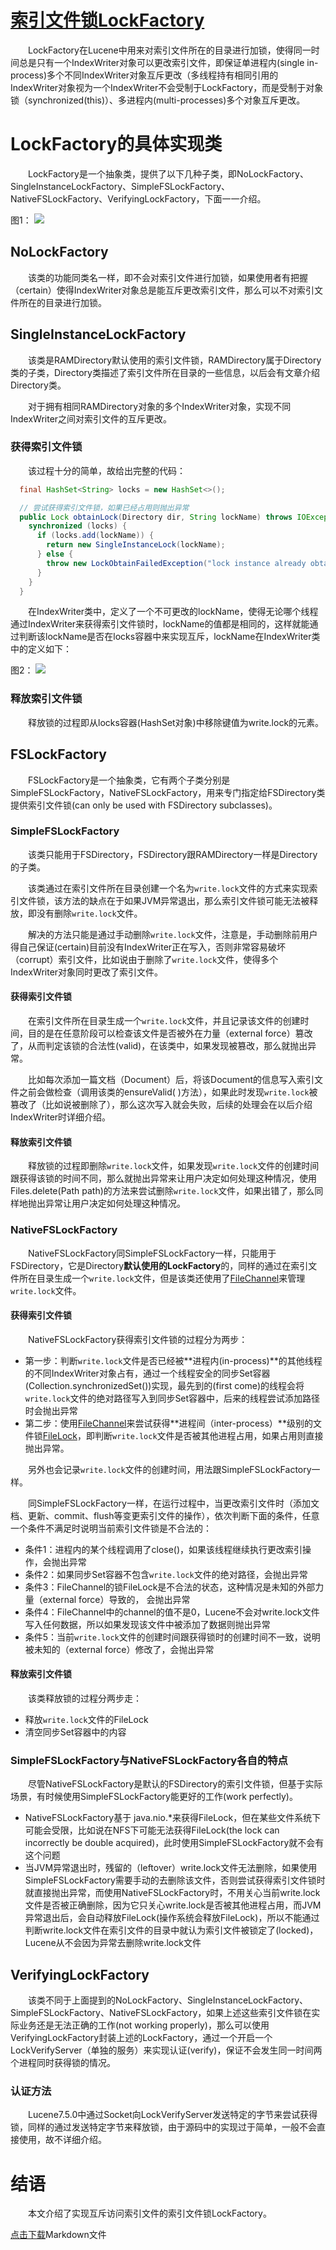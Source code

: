 # [索引文件锁LockFactory](http://www.amazingkoala.com.cn/Lucene/Store/)

&emsp;&emsp;LockFactory在Lucene中用来对索引文件所在的目录进行加锁，使得同一时间总是只有一个IndexWriter对象可以更改索引文件，即保证单进程内(single in-process)多个不同IndexWriter对象互斥更改（多线程持有相同引用的IndexWriter对象视为一个IndexWriter不会受制于LockFactory，而是受制于对象锁（synchronized(this)）、多进程内(multi-processes)多个对象互斥更改。

# LockFactory的具体实现类

&emsp;&emsp;LockFactory是一个抽象类，提供了以下几种子类，即NoLockFactory、SingleInstanceLockFactory、SimpleFSLockFactory、NativeFSLockFactory、VerifyingLockFactory，下面一一介绍。

图1：
<img src="http://www.amazingkoala.com.cn/uploads/lucene/Store/LockFactory/1.png">

## NoLockFactory

&emsp;&emsp;该类的功能同类名一样，即不会对索引文件进行加锁，如果使用者有把握（certain）使得IndexWriter对象总是能互斥更改索引文件，那么可以不对索引文件所在的目录进行加锁。

## SingleInstanceLockFactory

&emsp;&emsp;该类是RAMDirectory默认使用的索引文件锁，RAMDirectory属于Directory类的子类，Directory类描述了索引文件所在目录的一些信息，以后会有文章介绍Directory类。

&emsp;&emsp;对于拥有相同RAMDirectory对象的多个IndexWriter对象，实现不同IndexWriter之间对索引文件的互斥更改。

### 获得索引文件锁
&emsp;&emsp;该过程十分的简单，故给出完整的代码：
```java
  final HashSet<String> locks = new HashSet<>();

  // 尝试获得索引文件锁，如果已经占用则抛出异常
  public Lock obtainLock(Directory dir, String lockName) throws IOException {
    synchronized (locks) {
      if (locks.add(lockName)) {
        return new SingleInstanceLock(lockName);
      } else {
        throw new LockObtainFailedException("lock instance already obtained: (dir=" + dir + ", lockName=" + lockName + ")");
      }
    }
  }
```
&emsp;&emsp;在IndexWriter类中，定义了一个不可更改的lockName，使得无论哪个线程通过IndexWriter来获得索引文件锁时，lockName的值都是相同的，这样就能通过判断该lockName是否在locks容器中来实现互斥，lockName在IndexWriter类中的定义如下：

图2：
<img src="http://www.amazingkoala.com.cn/uploads/lucene/Store/LockFactory/2.png">

### 释放索引文件锁
&emsp;&emsp;释放锁的过程即从locks容器(HashSet对象)中移除键值为write.lock的元素。

## FSLockFactory
&emsp;&emsp;FSLockFactory是一个抽象类，它有两个子类分别是SimpleFSLockFactory，NativeFSLockFactory，用来专门指定给FSDirectory类提供索引文件锁(can only be used with FSDirectory subclasses)。

### SimpleFSLockFactory

&emsp;&emsp;该类只能用于FSDirectory，FSDirectory跟RAMDirectory一样是Directory的子类。

&emsp;&emsp;该类通过在索引文件所在目录创建一个名为`write.lock`文件的方式来实现索引文件锁，该方法的缺点在于如果JVM异常退出，那么索引文件锁可能无法被释放，即没有删除`write.lock`文件。

&emsp;&emsp;解决的方法只能是通过手动删除`write.lock`文件，注意是，手动删除前用户得自己保证(certain)目前没有IndexWriter正在写入，否则非常容易破坏（corrupt）索引文件，比如说由于删除了`write.lock`文件，使得多个IndexWriter对象同时更改了索引文件。


#### 获得索引文件锁

&emsp;&emsp;在索引文件所在目录生成一个`write.lock`文件，并且记录该文件的创建时间，目的是在任意阶段可以检查该文件是否被外在力量（external force）篡改了，从而判定该锁的合法性(valid)，在该类中，如果发现被篡改，那么就抛出异常。

&emsp;&emsp;比如每次添加一篇文档（Document）后，将该Document的信息写入索引文件之前会做检查（调用该类的ensureValid( )方法），如果此时发现`write.lock`被篡改了（比如说被删除了），那么这次写入就会失败，后续的处理会在以后介绍IndexWriter时详细介绍。

#### 释放索引文件锁

&emsp;&emsp;释放锁的过程即删除`write.lock`文件，如果发现`write.lock`文件的创建时间跟获得该锁的时间不同，那么就抛出异常来让用户决定如何处理这种情况，使用Files.delete(Path path)的方法来尝试删除`write.lock`文件，如果出错了，那么同样地抛出异常让用户决定如何处理这种情况。

### NativeFSLockFactory

&emsp;&emsp;NativeFSLockFactory同SimpleFSLockFactory一样，只能用于FSDirectory，它是Directory**默认使用的LockFactory**的，同样的通过在索引文件所在目录生成一个`write.lock`文件，但是该类还使用了[FileChannel](https://docs.oracle.com/javase/8/docs/api/java/nio/channels/FileChannel.html)来管理`write.lock`文件。

#### 获得索引文件锁

&emsp;&emsp;NativeFSLockFactory获得索引文件锁的过程分为两步：

- 第一步：判断`write.lock`文件是否已经被**进程内(in-process)**的其他线程的不同IndexWriter对象占有，通过一个线程安全的同步Set容器(Collection.synchronizedSet())实现，最先到的(first come)的线程会将`write.lock`文件的绝对路径写入到同步Set容器中，后来的线程尝试添加路径时会抛出异常
- 第二步：使用[FileChannel](https://docs.oracle.com/javase/8/docs/api/java/nio/channels/FileChannel.html)来尝试获得**进程间（inter-process）**级别的文件锁[FileLock](https://docs.oracle.com/javase/7/docs/api/java/nio/channels/FileLock.html)，即判断`write.lock`文件是否被其他进程占用，如果占用则直接抛出异常。

&emsp;&emsp;另外也会记录`write.lock`文件的创建时间，用法跟SimpleFSLockFactory一样。

&emsp;&emsp;同SimpleFSLockFactory一样，在运行过程中，当更改索引文件时（添加文档、更新、commit、flush等变更索引文件的操作），依次判断下面的条件，任意一个条件不满足时说明当前索引文件锁是不合法的：

- 条件1：进程内的某个线程调用了close()，如果该线程继续执行更改索引操作，会抛出异常
- 条件2：如果同步Set容器不包含`write.lock`文件的绝对路径，会抛出异常
- 条件3：FileChannel的锁FileLock是不合法的状态，这种情况是未知的外部力量（external force）导致的， 会抛出异常
- 条件4：FileChannel中的channel的值不是0，Lucene不会对write.lock文件写入任何数据，所以如果发现该文件中被添加了数据则抛出异常
- 条件5：当前`write.lock`文件的创建时间跟获得锁时的创建时间不一致，说明被未知的（external force）修改了，会抛出异常

#### 释放索引文件锁
&emsp;&emsp;该类释放锁的过程分两步走：

- 释放`write.lock`文件的FileLock
- 清空同步Set容器中的内容

### SimpleFSLockFactory与NativeFSLockFactory各自的特点
&emsp;&emsp;尽管NativeFSLockFactory是默认的FSDirectory的索引文件锁，但基于实际场景，有时候使用SimpleFSLockFactory能更好的工作(work perfectly)。

- NativeFSLockFactory基于 java.nio.*来获得FileLock，但在某些文件系统下可能会受限，比如说在NFS下可能无法获得FileLock(the lock can incorrectly be double acquired)，此时使用SimpleFSLockFactory就不会有这个问题
- 当JVM异常退出时，残留的（leftover）write.lock文件无法删除，如果使用SimpleFSLockFactory需要手动的去删除该文件，否则尝试获得索引文件锁时就直接抛出异常，而使用NativeFSLockFactory时，不用关心当前write.lock文件是否被正确删除，因为它只关心write.lock是否被其他进程占用，而JVM异常退出后，会自动释放FileLock(操作系统会释放FileLock)，所以不能通过判断write.lock文件在索引文件的目录中就认为索引文件被锁定了(locked)，Lucene从不会因为异常去删除write.lock文件

## VerifyingLockFactory

&emsp;&emsp;该类不同于上面提到的NoLockFactory、SingleInstanceLockFactory、SimpleFSLockFactory、NativeFSLockFactory，如果上述这些索引文件锁在实际业务还是无法正确的工作(not working properly)，那么可以使用VerifyingLockFactory封装上述的LockFactory，通过一个开启一个LockVerifyServer（单独的服务）来实现认证(verify)，保证不会发生同一时间两个进程同时获得锁的情况。

### 认证方法
&emsp;&emsp;Lucene7.5.0中通过Socket向LockVerifyServer发送特定的字节来尝试获得锁，同样的通过发送特定字节来释放锁，由于源码中的实现过于简单，一般不会直接使用，故不详细介绍。

# 结语
&emsp;&emsp;本文介绍了实现互斥访问索引文件的索引文件锁LockFactory。

[点击下载](http://www.amazingkoala.com.cn/attachment/Lucene/Store/LockFactory/LockFactory.zip)Markdown文件






